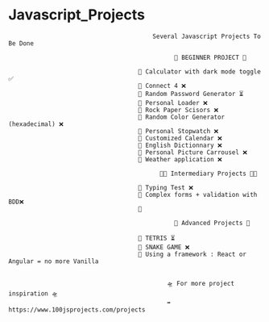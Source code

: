 # Javascript_Projects
                                            Several Javascript Projects To Be Done
                                                       
                                                  👶 BEGINNER PROJECT 👶
      
                                        🔘 Calculator with dark mode toggle ✅
                                        🔘 Connect 4 ❌
                                        🔘 Random Password Generator ⏳
                                        🔘 Personal Loader ❌
                                        🔘 Rock Paper Scisors ❌
                                        🔘 Random Color Generator (hexadecimal) ❌
                                        🔘 Personal Stopwatch ❌
                                        🔘 Customized Calendar ❌
                                        🔘 English Dictionnary ❌
                                        🔘 Personal Picture Carrousel ❌
                                        🔘 Weather application ❌

                                              🧑‍💻 Intermediary Projects 🧑‍💻
    
                                        🔘 Typing Test ❌
                                        🔘 Complex forms + validation with BDD❌
                                        🔘

                                                  🥷 Advanced Projects 🥷

                                        🔘 TETRIS ⏳
                                        🔘 SNAKE GAME ❌
                                        🔘 Using a framework : React or Angular = no more Vanilla 


                                                🛸 For more project inspiration 🛸
                                                ➡️ https://www.100jsprojects.com/projects
